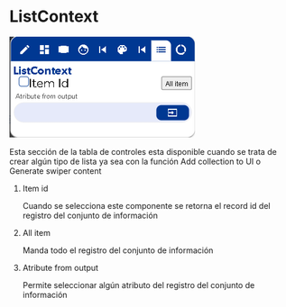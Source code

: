 # ListContext

![](../../../.gitbook/assets/image%20%28404%29.png)

Esta sección de la tabla de controles esta disponible cuando se trata de crear algún tipo de lista ya sea con la función Add collection to UI o Generate swiper content

1. Item id

   Cuando se selecciona este componente se retorna el record id del registro del conjunto de información

2. All item

   Manda todo el registro del conjunto de información

3. Atribute from output

   Permite seleccionar algún atributo del registro del conjunto de información

